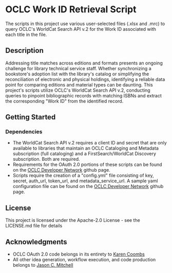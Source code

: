 # OCLC Work ID Retrieval Script

The scripts in this project use various user-selected files (.xlsx and .mrc) to query OCLC's WorldCat Search API v.2 for the Work ID associated with each title in the file. 

## Description
Addressing title matches across editions and formats presents an ongoing challenge for library technical service staff. Whether synchronizing a bookstore's adoption list with the library's catalog or simplifying the reconciliation of electronic and physical holdings, identifying a reliable data point for comparing editions and material types can be daunting. This project's scripts utilize OCLC's WorldCat Search API v.2, conducting queries to pinpoint bibliographic records with matching ISBNs and extract the corresponding "Work ID" from the identified record.

## Getting Started

### Dependencies

* The WorldCat Search API v.2 requires a client ID and secret that are only available to libraries that maintain an OCLC Cataloging and Metadata subscription (full cataloging) and a FirstSearch/WorldCat Discovery subscription. Both are required.
* Requirements for the OAuth 2.0 portions of these scripts can be found on the [OCLC Developer Network](https://github.com/OCLC-Developer-Network/gists/tree/22a524aff103cc42b3e9be0b600fc13143e6e157/authentication/python) github page.
* Scripts require the creation of a "config.yml" file consisting of key, secret, auth_url, token_url, and metadata_service_url. A sample yaml configuration file can be found on the [OCLC Developer Network](https://github.com/OCLC-Developer-Network/gists/tree/22a524aff103cc42b3e9be0b600fc13143e6e157/authentication) github page.

## License

This project is licensed under the Apache-2.0 License - see the LICENSE.md file for details

## Acknowledgments

* OCLC OAuth 2.0 code belongs in its entirety to [Karen Coombs](https://github.com/librarywebchic)
* All other idea generation, workflow execution, and code production belongs to [Jason C. Mitchell](https://github.com/CompareTheo)
